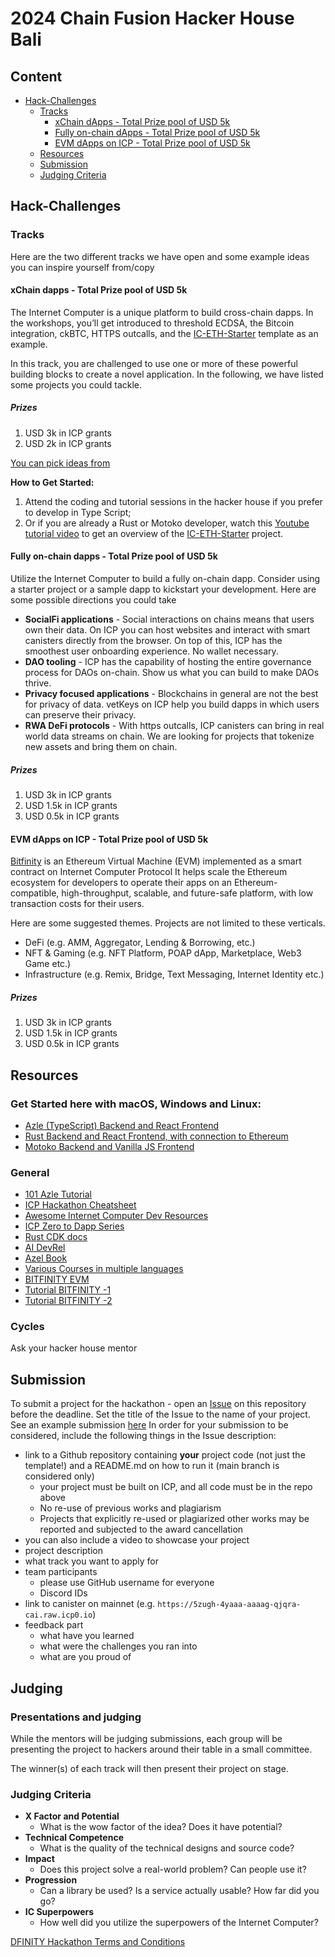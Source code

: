 # 2024 Chain Fusion Hacker House Bali

## Content
- [Hack-Challenges](#hack-challenges)
  * [Tracks](#tracks)
    + [xChain dApps  - Total Prize pool of USD 5k](#xchain-dapps----total-prize-pool-of-usd-5k)
    + [Fully on-chain dApps - Total Prize pool of USD 5k](#fully-on-chain-dapps---total-prize-pool-of-usd-5k)
    + [EVM dApps on ICP - Total Prize pool of USD 5k](#evm-dapps-on-icp---total-prize-pool-of-usd-5k)
  * [Resources](#resources)
  * [Submission](#submission)
  * [Judging Criteria](#judging-criteria)



## Hack-Challenges

### Tracks

Here are the two different tracks we have open and some example ideas you can
inspire yourself from/copy

#### xChain dapps  - Total Prize pool of USD 5k


The Internet Computer is a unique platform to build cross-chain dapps. In the
workshops, you’ll get introduced to threshold ECDSA, the Bitcoin integration,
ckBTC, HTTPS outcalls, and the [IC-ETH-Starter] template as an example.

In this track, you are challenged to use one or more of these powerful building
blocks to create a novel application. In the following, we have listed some
projects you could tackle.

##### Prizes

1. USD 3k in ICP grants
2. USD 2k in ICP grants

[You can pick ideas from](https://github.com/dfinity/grant-rfps/blob/main/requests-for-startups.md)

**How to Get Started:**
1.  Attend the coding and tutorial sessions in the hacker house if you prefer to develop in Type Script; 
2.  Or if you are already a Rust or Motoko developer, watch this [Youtube tutorial video](https://www.youtube.com/watch?v=gEuI43g1m94) to get an overview of the [IC-ETH-Starter] project.

#### Fully on-chain dapps - Total Prize pool of USD 5k

Utilize the Internet Computer to build a fully on-chain dapp. Consider using a
starter project or a sample dapp to kickstart your development. Here are some
possible directions you could take


-   **SocialFi applications** - Social interactions on chains means that users own their data. On ICP you can host websites and interact with smart canisters directly from the browser. On top of this, ICP has the smoothest user onboarding experience. No wallet necessary.
-   **DAO tooling** - ICP has the capability of hosting the entire governance process for DAOs on-chain. Show us what you can build to make DAOs thrive.
-   **Privacy focused applications** - Blockchains in general are not the best for privacy of data. vetKeys on ICP help you build dapps in which users can preserve their privacy.
-   **RWA DeFi protocols** - With https outcalls, ICP canisters can bring in real world data streams on chain. We are looking for projects that tokenize new assets and bring them on chain.

##### Prizes

1. USD 3k in ICP grants
2. USD 1.5k in ICP grants
3. USD 0.5k in ICP grants

#### EVM dApps on ICP - Total Prize pool of USD 5k

[Bitfinity](https://bitfinity.network/) is an Ethereum Virtual Machine (EVM) implemented as a smart contract on Internet Computer Protocol
It helps scale the Ethereum ecosystem for developers to operate their apps on an Ethereum-compatible, high-throughput, scalable, and future-safe platform, with low transaction costs for their users.

Here are some suggested themes. Projects are not limited to these verticals.

- DeFi (e.g. AMM, Aggregator, Lending & Borrowing, etc.)
- NFT & Gaming (e.g. NFT Platform, POAP dApp, Marketplace, Web3 Game etc.)
- Infrastructure (e.g. Remix, Bridge, Text Messaging, Internet Identity etc.)


##### Prizes

1. USD 3k in ICP grants
2. USD 1.5k in ICP grants
3. USD 0.5k in ICP grants


## Resources


### Get Started here with macOS, Windows and Linux:
- [Azle (TypeScript) Backend and React Frontend](https://github.com/fxgst/azle-react)
- [Rust Backend and React Frontend, with connection to Ethereum](https://github.com/fxgst/evm-rpc-rust)
- [Motoko Backend and Vanilla JS Frontend](https://github.com/dfinity/icp-hello-world-motoko)

  
### General
- [101 Azle Tutorial](https://dacade.org/zh/communities/icp/courses/typescript-smart-contract-101/learning-modules/b14741ea-ee33-43a4-a742-9cdc0a6f0d1c)
- [ICP Hackathon Cheatsheet](https://dfinityorg.notion.site/ICP-Hackathon-Cheat-Sheet-b2921239266149de81021412f572351c)
- [Awesome Internet Computer Dev Resources](https://github.com/dfinity/awesome-internet-computer)
- [ICP Zero to Dapp Series](https://youtube.com/playlist?list=PLuhDt1vhGcrcRcHvSKmxIgJAh1b3rcR7N&si=Dy3Zm1t5oBJY916n)
- [Rust CDK docs](https://docs.rs/ic-cdk/latest/ic_cdk/)
- [AI DevRel](https://icp-ai-chat-frontend.vercel.app/)
- [Azel Book](https://demergent-labs.github.io/azle/the_azle_book.html)
- [Various Courses in multiple languages](https://dacade.org/communities/icp)
- [BITFINITY EVM](https://docs.bitfinity.network/)
- [Tutorial BITFINITY -1](https://www.youtube.com/playlist?list=PLUDcVqFK2t-C36KaTMzV3y1wu8Hf-qyAI)
- [Tutorial BITFINITY -2](https://www.blog.bitfinity.network/how-to-deploy-a-solidity-smart-contract-to-the-bitfinity-evm/)
  

### Cycles

Ask your hacker house mentor

## Submission
To submit a project for the hackathon - open an [Issue](https://github.com/ICP-Hacker-House/ICP_Hacker_House_HK/issues/new) on this repository before the deadline.
Set the title of the Issue to the name of your project.
See an example submission [here](https://github.com/ICP-Hacker-House/ICP_Hacker_House_HK/issues/1)
In order for your submission to be considered, include the following things in the Issue description:

-   link to a Github repository containing **your** project code (not just the template!) and a README.md on how to run it (main branch is considered only)
    -   your project must be built on ICP, and all code must be in the repo above
    -   No re-use of previous works and plagiarism
    -   Projects that explicitly re-used or plagiarized other works may be reported and subjected to the award cancellation
-   you can also include a video to showcase your project
-   project description
-   what track you want to apply for
-   team participants
    -   please use GitHub username for everyone
    -   Discord IDs
-   link to canister on mainnet (e.g. `https://5zugh-4yaaa-aaaag-qjqra-cai.raw.icp0.io`)
-   feedback part
    -   what have you learned
    -   what were the challenges you ran into
    -   what are you proud of

## Judging

### Presentations and judging
While the mentors will be judging submissions,
each group will be presenting the project to hackers around their table in a
small committee.

The winner(s) of each track will then present their project on stage.

### Judging Criteria

-   **X Factor and Potential**
    -   What is the wow factor of the idea? Does it have potential?
-   **Technical Competence**
    -   What is the quality of the technical designs and source code?
-   **Impact**
    -   Does this project solve a real-world problem? Can people use it?
-   **Progression**
    -   Can a library be used? Is a service actually usable? How far did you go?
-   **IC Superpowers**
    -   How well did you utilize the superpowers of the Internet Computer?

[DFINITY Hackathon Terms and Conditions](https://www.notion.so/dfinityorg/DFINITY-HACKATHON-TERMS-AND-CONDITIONS-Fully-On-Chain-with-ICP-1faf692d49a64c89afb5589a7219eee2?pvs=4)


[IC-ETH-Starter]: https://github.com/dfinity/ic-eth-starter
